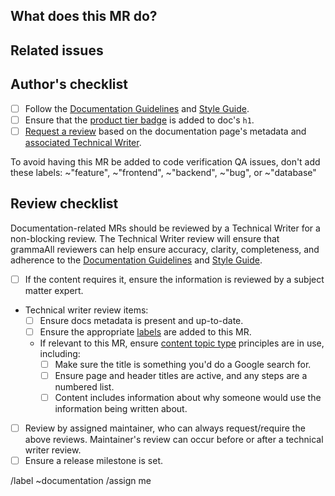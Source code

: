 <!-- Follow the documentation workflow https://docs.gitlab.com/ee/development/documentation/workflow.html -->
<!-- Additional information is located at https://docs.gitlab.com/ee/development/documentation/ -->
<!-- To find the designated Tech Writer for the stage/group, see https://about.gitlab.com/handbook/engineering/ux/technical-writing/#designated-technical-writers -->

<!-- Mention "documentation" or "docs" in the MR title -->
<!-- For changing documentation location use the "Change documentation location" template -->

## What does this MR do?

<!-- Briefly describe what this MR is about. -->

## Related issues

<!-- Link related issues below. -->

## Author's checklist

- [ ] Follow the [Documentation Guidelines](https://docs.gitlab.com/ee/development/documentation/) and [Style Guide](https://docs.gitlab.com/ee/development/documentation/styleguide/).
- [ ] Ensure that the [product tier badge](https://docs.gitlab.com/ee/development/documentation/styleguide/index.html#product-tier-badges) is added to doc's `h1`.
- [ ] [Request a review](https://docs.gitlab.com/ee/development/code_review.html#dogfooding-the-reviewers-feature) based on the documentation page's metadata and [associated Technical Writer](https://about.gitlab.com/handbook/product/categories/#devops-stages).

To avoid having this MR be added to code verification QA issues, don't add these labels: ~"feature", ~"frontend", ~"backend", ~"bug", or ~"database"

## Review checklist

Documentation-related MRs should be reviewed by a Technical Writer for a non-blocking review. The Technical Writer review will ensure that grammaAll reviewers can help ensure accuracy, clarity, completeness, and adherence to the [Documentation Guidelines](https://docs.gitlab.com/ee/development/documentation/) and [Style Guide](https://docs.gitlab.com/ee/development/documentation/styleguide/).

- [ ] If the content requires it, ensure the information is reviewed by a subject matter expert.
- Technical writer review items:
  - [ ] Ensure docs metadata is present and up-to-date.
  - [ ] Ensure the appropriate [labels](https://about.gitlab.com/handbook/engineering/ux/technical-writing/workflow/#labels) are added to this MR.
  - If relevant to this MR, ensure [content topic type](https://docs.gitlab.com/ee/development/documentation/structure.html) principles are in use, including:
    - [ ] Make sure the title is something you'd do a Google search for.
    - [ ] Ensure page and header titles are active, and any steps are a numbered list.
    - [ ] Content includes information about why someone would use the information being written about.
- [ ] Review by assigned maintainer, who can always request/require the above reviews. Maintainer's review can occur before or after a technical writer review.
- [ ] Ensure a release milestone is set.

/label ~documentation
/assign me
